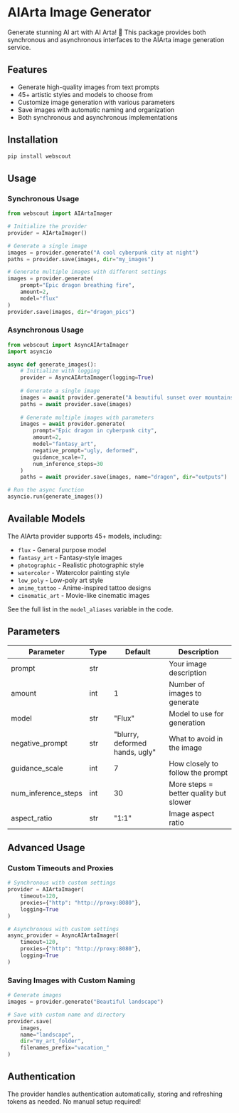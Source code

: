 # AIArta Image Generator

Generate stunning AI art with AI Arta! 🎨 This package provides both synchronous and asynchronous interfaces to the AIArta image generation service.

## Features

- Generate high-quality images from text prompts
- 45+ artistic styles and models to choose from
- Customize image generation with various parameters
- Save images with automatic naming and organization
- Both synchronous and asynchronous implementations

## Installation

```bash
pip install webscout
```

## Usage

### Synchronous Usage

```python
from webscout import AIArtaImager

# Initialize the provider
provider = AIArtaImager()

# Generate a single image
images = provider.generate("A cool cyberpunk city at night")
paths = provider.save(images, dir="my_images")

# Generate multiple images with different settings
images = provider.generate(
    prompt="Epic dragon breathing fire",
    amount=2, 
    model="flux"
)
provider.save(images, dir="dragon_pics")
```

### Asynchronous Usage

```python
from webscout import AsyncAIArtaImager
import asyncio

async def generate_images():
    # Initialize with logging
    provider = AsyncAIArtaImager(logging=True)
    
    # Generate a single image
    images = await provider.generate("A beautiful sunset over mountains")
    paths = await provider.save(images)
    
    # Generate multiple images with parameters
    images = await provider.generate(
        prompt="Epic dragon in cyberpunk city",
        amount=2,
        model="fantasy_art",
        negative_prompt="ugly, deformed",
        guidance_scale=7,
        num_inference_steps=30
    )
    paths = await provider.save(images, name="dragon", dir="outputs")

# Run the async function
asyncio.run(generate_images())
```

## Available Models

The AIArta provider supports 45+ models, including:

- `flux` - General purpose model
- `fantasy_art` - Fantasy-style images
- `photographic` - Realistic photographic style
- `watercolor` - Watercolor painting style
- `low_poly` - Low-poly art style
- `anime_tattoo` - Anime-inspired tattoo designs
- `cinematic_art` - Movie-like cinematic images

See the full list in the `model_aliases` variable in the code.

## Parameters

| Parameter | Type | Default | Description |
|-----------|------|---------|-------------|
| prompt | str | | Your image description |
| amount | int | 1 | Number of images to generate |
| model | str | "Flux" | Model to use for generation |
| negative_prompt | str | "blurry, deformed hands, ugly" | What to avoid in the image |
| guidance_scale | int | 7 | How closely to follow the prompt |
| num_inference_steps | int | 30 | More steps = better quality but slower |
| aspect_ratio | str | "1:1" | Image aspect ratio |

## Advanced Usage

### Custom Timeouts and Proxies

```python
# Synchronous with custom settings
provider = AIArtaImager(
    timeout=120,
    proxies={"http": "http://proxy:8080"},
    logging=True
)

# Asynchronous with custom settings
async_provider = AsyncAIArtaImager(
    timeout=120,
    proxies={"http": "http://proxy:8080"},
    logging=True
)
```

### Saving Images with Custom Naming

```python
# Generate images
images = provider.generate("Beautiful landscape")

# Save with custom name and directory
provider.save(
    images,
    name="landscape",
    dir="my_art_folder",
    filenames_prefix="vacation_"
)
```

## Authentication

The provider handles authentication automatically, storing and refreshing tokens as needed. No manual setup required!